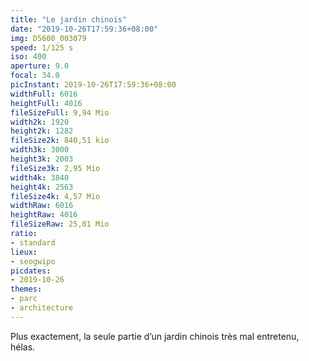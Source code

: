 ```yaml
---
title: "Le jardin chinois"
date: "2019-10-26T17:59:36+08:00"
img: D5600_003079
speed: 1/125 s
iso: 400
aperture: 9.0
focal: 34.0
picInstant: 2019-10-26T17:59:36+08:00
widthFull: 6016
heightFull: 4016
fileSizeFull: 9,94 Mio
width2k: 1920
height2k: 1282
fileSize2k: 840,51 kio
width3k: 3000
height3k: 2003
fileSize3k: 2,95 Mio
width4k: 3840
height4k: 2563
fileSize4k: 4,57 Mio
widthRaw: 6016
heightRaw: 4016
fileSizeRaw: 25,01 Mio
ratio:
- standard
lieux:
- seogwipo
picdates:
- 2019-10-26
themes:
- parc
- architecture
---
```


Plus exactement, la seule partie d’un jardin chinois très mal entretenu, hélas.